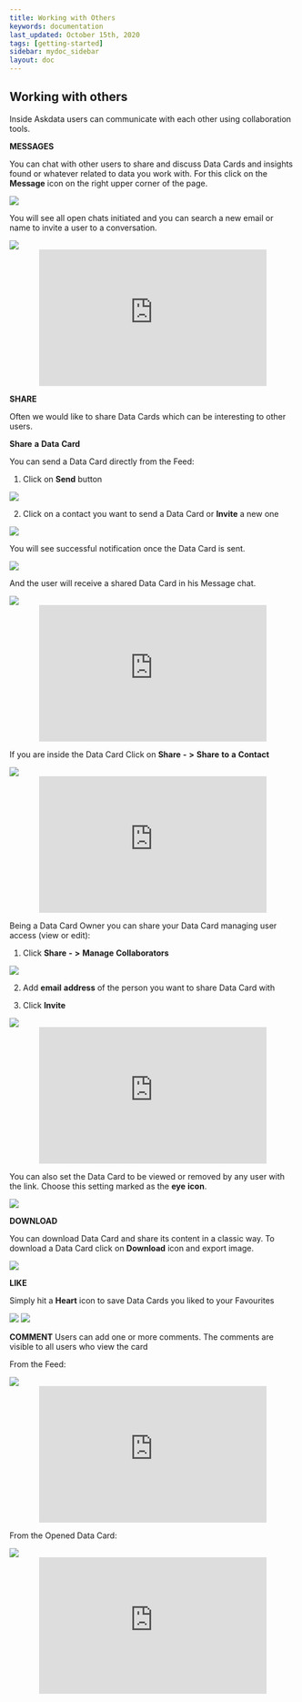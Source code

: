 ```yaml
---
title: Working with Others
keywords: documentation
last_updated: October 15th, 2020
tags: [getting-started]
sidebar: mydoc_sidebar
layout: doc
---
```


## Working with others

Inside Askdata users can communicate with each other using collaboration tools.

**MESSAGES**

You can chat with other users to share and discuss Data Cards and insights found or whatever related to data you work with. For this click on the  **Message** icon on the right upper corner of the page.

<img src="/media/user-guide/wo_1.png" class="image-doc p-3">

You will see all open chats initiated and you can search a new email or name to invite a user to a conversation.

<img src="/media/user-guide/wo_2.png" class="image-doc p-3"> 

<center><iframe width="962" height="597" src="https://www.youtube.com/embed/UIgbDquVUVE?list=PLe5TubJ50d1lBVaiC9qMWvMil94JC1onw" title="YouTube video player" frameborder="0" allow="accelerometer; autoplay; clipboard-write; encrypted-media; gyroscope; picture-in-picture" allowfullscreen=""style="max-width:400px;max-height:240px"></iframe></center>

**SHARE**

Often we would like to share Data Cards which can be interesting to other users.

**Share** **a** **Data** **Card** 

You can send a Data Card directly from the Feed:

1. Click on **Send** button 

<img src="/media/user-guide/wo_4.png" class="image-doc p-3"> 

2. Click on a contact you want to send a Data Card or **Invite** a new one

<img src="/media/user-guide/wo_5.png" class="image-doc p-3">

You will see successful notification once the Data Card is sent.

<img src="/media/user-guide/wo_6.png" class="image-doc p-3">

And the user will receive a shared Data Card in his Message chat.

<img src="/media/user-guide/wo_7.png" class="image-doc p-3">

<center><iframe width="962" height="599" src="https://www.youtube.com/embed/26cwm_-2dgs?list=PLe5TubJ50d1lBVaiC9qMWvMil94JC1onw" title="YouTube video player" frameborder="0" allow="accelerometer; autoplay; clipboard-write; encrypted-media; gyroscope; picture-in-picture" allowfullscreen=""style="max-width:400px;max-height:240px"></iframe></center>

If you are inside the Data Card Click on **Share** **-** **>** **Share** **to** **a** **Contact**

<img src="/media/user-guide/wo_9.png" class="image-doc p-3">

<center><iframe width="962" height="599" src="https://www.youtube.com/embed/q1QVzqtGmuk?list=PLe5TubJ50d1lBVaiC9qMWvMil94JC1onw" title="YouTube video player" frameborder="0" allow="accelerometer; autoplay; clipboard-write; encrypted-media; gyroscope; picture-in-picture" allowfullscreen=""style="max-width:400px;max-height:240px"></iframe></center>

Being a Data Card Owner you can share your Data Card managing user access (view or edit):

1. Click **Share** **-** **>** **Manage** **Collaborators**

<img src="/media/user-guide/wo_11.png" class="image-doc p-3">

2. Add **email** **address** of the person you want to share Data Card with

3. Click **Invite**

<img src="/media/user-guide/wo_12.png" class="image-doc p-3">

<center><iframe width="962" height="599" src="https://www.youtube.com/embed/jGVlNhoptpc?list=PLe5TubJ50d1lBVaiC9qMWvMil94JC1onw" title="YouTube video player" frameborder="0" allow="accelerometer; autoplay; clipboard-write; encrypted-media; gyroscope; picture-in-picture" allowfullscreen=""style="max-width:400px;max-height:240px"></iframe></center>

You can also set the Data Card to be viewed or removed by any user with the link. 
Choose this setting marked as the **eye** **icon**.

<img src="/media/user-guide/wo_14.png" class="image-doc p-3">

**DOWNLOAD**

You can download Data Card and share its content in a classic way. 
To download a Data Card click on **Download** icon and export image.

<img src="/media/user-guide/wo_15.png" class="image-doc p-3">

**LIKE**

Simply hit a **Heart** icon to save Data Cards you liked to your Favourites

<img src="/media/user-guide/wo_16.png" class="image-doc p-3">

<img src="/media/user-guide/wo_17.png" class="image-doc p-3">

**COMMENT**
Users can add one or more comments. The comments are visible to all users who view the card

From the Feed:

<img src="/media/user-guide/wo_18.png" class="image-doc p-3">

<center><iframe width="962" height="597" src="https://www.youtube.com/embed/Py-u4WxZias?list=PLe5TubJ50d1lBVaiC9qMWvMil94JC1onw" title="YouTube video player" frameborder="0" allow="accelerometer; autoplay; clipboard-write; encrypted-media; gyroscope; picture-in-picture" allowfullscreen=""style="max-width:400px;max-height:240px"></iframe></center>

From the Opened Data Card:

<img src="/media/user-guide/wo_20.png" class="image-doc p-3">

<center><iframe width="949" height="645" src="https://www.youtube.com/embed/XRUhKiAwKms?list=PLe5TubJ50d1lBVaiC9qMWvMil94JC1onw" title="YouTube video player" frameborder="0" allow="accelerometer; autoplay; clipboard-write; encrypted-media; gyroscope; picture-in-picture" allowfullscreen=""style="max-width:400px;max-height:240px"></iframe></center>







 








    
